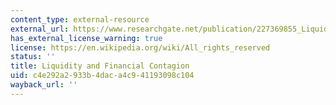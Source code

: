 ```yaml
---
content_type: external-resource
external_url: https://www.researchgate.net/publication/227369855_Liquidity_and_Financial_Contagion
has_external_license_warning: true
license: https://en.wikipedia.org/wiki/All_rights_reserved
status: ''
title: Liquidity and Financial Contagion
uid: c4e292a2-933b-4dac-a4c9-41193098c104
wayback_url: ''
---
```

